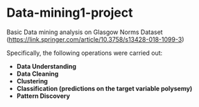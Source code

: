 # Data-mining1-project
Basic Data mining analysis on Glasgow Norms Dataset (https://link.springer.com/article/10.3758/s13428-018-1099-3)

Specifically, the following operations were carried out:
- **Data Understanding** 
- **Data Cleaning**
- **Clustering**
- **Classification (predictions on the target variable polysemy)**
- **Pattern Discovery**
